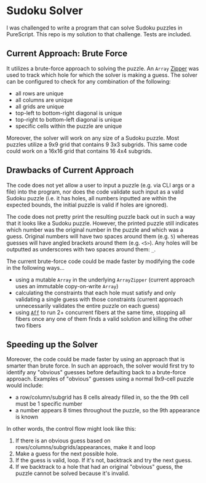 # Sudoku Solver

I was challenged to write a program that can solve Sudoku puzzles in PureScript. This repo is my solution to that challenge. Tests are included.

## Current Approach: Brute Force

It utilizes a brute-force approach to solving the puzzle. An `Array` [Zipper](https://github.com/JordanMartinez/purescript-jordans-reference/blob/latestRelease/31-Design-Patterns/14-Zipper.md) was used to track which hole for which the solver is making a guess. The solver can be configured to check for any combination of the following:
- all rows are unique
- all columns are unique
- all grids are unique
- top-left to bottom-right diagonal is unique
- top-right to bottom-left diagonal is unique
- specific cells within the puzzle are unique

Moreover, the solver will work on any size of a Sudoku puzzle. Most puzzles utilize a 9x9 grid that contains 9 3x3 subgrids. This same code could work on a 16x16 grid that contains 16 4x4 subgrids.

## Drawbacks of Current Approach

The code does not yet allow a user to input a puzzle (e.g. via CLI args or a file) into the program, nor does the code validate such input as a valid Sudoku puzzle (i.e. it has holes, all numbers inputted are within the expected bounds, the initial puzzle is valid if holes are ignored).

The code does not pretty print the resulting puzzle back out in such a way that it looks like a Sudoku puzzle. However, the printed puzzle still indicates which number was the original number in the puzzle and which was a guess. Original numbers will have two spaces around them (e.g. ` 5 `) whereas guesses will have angled brackets around them (e.g. `<5>`). Any holes will be outputted as underscores with two spaces around them: ` _ `.

The current brute-force code could be made faster by modifying the code in the following ways...
- using a mutable `Array` in the underlying `ArrayZipper` (current approach uses an immutable copy-on-write `Array`)
- calculating the constraints that each hole must satisfy and only validating a single guess with those constraints (current approach unnecessarily validates the entire puzzle on each guess)
- using [`Aff`](https://pursuit.purescript.org/packages/purescript-aff/5.1.2/docs/Effect.Aff#t:Aff) to run 2+ concurrent fibers at the same time, stopping all fibers once any one of them finds a valid solution and killing the other two fibers

## Speeding up the Solver

Moreover, the code could be made faster by using an approach that is smarter than brute force. In such an approach, the solver would first try to identify any "obvious" guesses before defaulting back to a brute-force approach. Examples of "obvious" guesses using a normal 9x9-cell puzzle would include:
- a row/column/subgrid has 8 cells already filled in, so the the 9th cell must be 1 specific number
- a number appears 8 times throughout the puzzle, so the 9th appearance is known

In other words, the control flow might look like this:
1. If there is an obvious guess based on rows/columns/subgrids/appearances, make it and loop
2. Make a guess for the next possible hole.
3. If the guess is valid, loop. If it's not, backtrack and try the next guess.
4. If we backtrack to a hole that had an original "obvious" guess, the puzzle cannot be solved because it's invalid.
